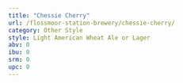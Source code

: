 ```yaml
---
title: "Chessie Cherry"
url: /flossmoor-station-brewery/chessie-cherry/
category: Other Style
style: Light American Wheat Ale or Lager
abv: 0
ibu: 0
srm: 0
upc: 0
---
```


